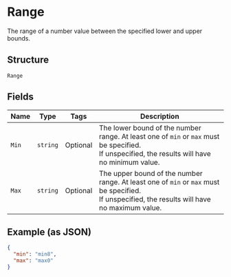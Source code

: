 
# Range

The range of a number value between the specified lower and upper bounds.

## Structure

`Range`

## Fields

| Name | Type | Tags | Description |
|  --- | --- | --- | --- |
| `Min` | `string` | Optional | The lower bound of the number range. At least one of `min` or `max` must be specified.<br>If unspecified, the results will have no minimum value. |
| `Max` | `string` | Optional | The upper bound of the number range. At least one of `min` or `max` must be specified.<br>If unspecified, the results will have no maximum value. |

## Example (as JSON)

```json
{
  "min": "min8",
  "max": "max0"
}
```


